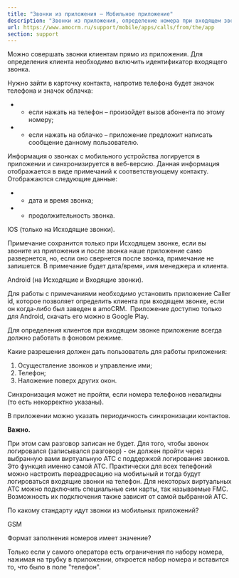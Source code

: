 ```yaml
---
title: "Звонки из приложения — Мобильное приложение"
description: "Звонки из приложения, определение номера при входящем звонке, информация о звонке"
url: https://www.amocrm.ru/support/mobile/apps/calls/from/the/app
section: support
---
```


Можно совершать звонки клиентам прямо из приложения. Для определения клиента необходимо включить идентификатор входящего звонка.

Нужно зайти в карточку контакта, напротив телефона будет значок телефона и значок облачка:

- - если нажать на телефон – произойдет вызов абонента по этому номеру;

- - если нажать на облачко – приложение предложит написать сообщение данному пользователю.

Информация о звонках с мобильного устройства логируется в приложении и синхронизируется в веб-версию. Данная информация отображается в виде примечаний к соответствующему контакту. Отображаются следующие данные:

- - дата и время звонка;

- - продолжительность звонка.

IOS (только на Исходящие звонки).

Примечание сохранится только при Исходящем звонке, если вы звоните из приложения и после звонка наше приложение само развернется, но, если оно свернется после звонка, примечание не запишется. В примечание будет дата/время, имя менеджера и клиента.

Android (на Исходящие и Входящие звонки).

Для работы с примечаниями необходимо установить приложение Caller id, которое позволяет определить клиента при входящем звонке, если он когда-либо был заведен в amoCRM.  Приложение доступно только для Аndroid, скачать его можно в Google Play.

Для определения клиентов при входящем звонке приложение всегда должно работать в фоновом режиме.

Какие разрешения должен дать пользователь для работы приложения:

1. Осуществление звонков и управление ими;
2. Телефон;
3. Наложение поверх других окон.

Синхронизация может не пройти, если номера телефонов невалидны (то есть некорректно указаны).

В приложении можно указать периодичность синхронизации контактов.

**Важно.**

При этом сам разговор записан не будет. Для того, чтобы звонок логировался (записывался разговор) - он должен пройти через выбранную вами виртуальную АТС с поддержкой логирования звонков. Это функция именно самой АТС. Практически для всех телефоний можно настроить переадресацию на мобильный и тогда будут логироваться входящие звонки на телефон. Для некоторых виртуальных АТС можно подключить специальные сим карты, так называемые FMC. Возможность их подключения также зависит от самой выбранной АТС.

По какому стандарту идут звонки из мобильных приложений?

GSM

Формат заполнения номеров имеет значение?

Только если у самого оператора есть ограничения по набору номера, нажимая на трубку в приложении, откроется набор номера и вставится то, что было в поле "телефон".